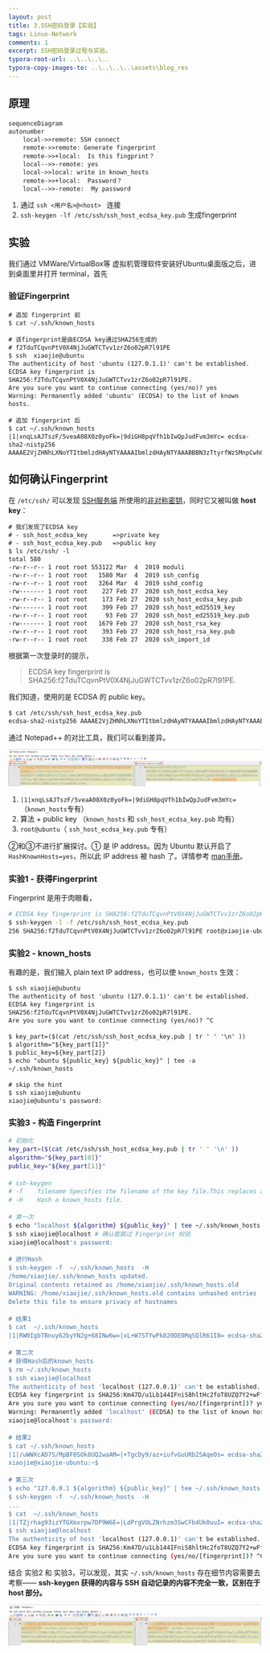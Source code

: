 ```yaml
---
layout: post
title: 3.SSH密码登录【实验】
tags: Linux-Network
comments: 1
excerpt: SSH密码登录过程与实验。
typora-root-url: ..\..\..\..
typora-copy-images-to: ..\..\..\..\assets\blog_res
---
```


## 原理

```mermaid
sequenceDiagram
autonumber
    local->>remote: SSH connect
 	remote->>remote: Generate fingerprint
    remote->>+local:  Is this fingprint？
    local-->>-remote: yes
    local->>local: write in known_hosts
    remote->>+local:  Password？
    local-->>-remote:  My password
```

1. 通过 `ssh <用户名>@<host> ` 连接
2. `ssh-keygen -lf /etc/ssh/ssh_host_ecdsa_key.pub` 生成fingerprint

## 实验

我们通过 VMWare/VirtualBox等 虚拟机管理软件安装好Ubuntu桌面版之后，进到桌面里并打开 terminal，首先

### 验证Fingerprint

```shell
# 追加 fingerprint 前
$ cat ~/.ssh/known_hosts

# 该fingerprint是由ECDSA key通过SHA256生成的
# f2TduTCqvnPtV0X4NjJuGWTCTvv1zrZ6o02pR7l91PE
$ ssh  xiaojie@ubuntu 
The authenticity of host 'ubuntu (127.0.1.1)' can't be established.
ECDSA key fingerprint is SHA256:f2TduTCqvnPtV0X4NjJuGWTCTvv1zrZ6o02pR7l91PE.
Are you sure you want to continue connecting (yes/no)? yes
Warning: Permanently added 'ubuntu' (ECDSA) to the list of known hosts.

# 追加 fingerprint 后
$ cat ~/.ssh/known_hosts
|1|xnqLsAJTszF/5veaA08X0z0yoFk=|9diGH8pqVfh1bIwQpJudFvm3mYc= ecdsa-sha2-nistp256 AAAAE2VjZHNhLXNoYTItbmlzdHAyNTYAAAAIbmlzdHAyNTYAAABBBN3zTtyrfWzSMnpCwh8NuOM3PABAnd1qZAN5HORNZraEAcz1oBPDAv+mFMPS43H9k51EMVCvg+tfV/smH7KCs34=
```

## 如何确认Fingerprint

在 `/etc/ssh/` 可以发现 <u>SSH服务端</u> 所使用的<u>非对称密钥</u>，同时它又被叫做 **host key**：

```shell
# 我们发现了ECDSA key 
# - ssh_host_ecdsa_key		 =>private key
# - ssh_host_ecdsa_key.pub 	 =>public key
$ ls /etc/ssh/ -l
total 580
-rw-r--r-- 1 root root 553122 Mar  4  2019 moduli
-rw-r--r-- 1 root root   1580 Mar  4  2019 ssh_config
-rw-r--r-- 1 root root   3264 Mar  4  2019 sshd_config
-rw------- 1 root root    227 Feb 27  2020 ssh_host_ecdsa_key
-rw-r--r-- 1 root root    173 Feb 27  2020 ssh_host_ecdsa_key.pub
-rw------- 1 root root    399 Feb 27  2020 ssh_host_ed25519_key
-rw-r--r-- 1 root root     93 Feb 27  2020 ssh_host_ed25519_key.pub
-rw------- 1 root root   1679 Feb 27  2020 ssh_host_rsa_key
-rw-r--r-- 1 root root    393 Feb 27  2020 ssh_host_rsa_key.pub
-rw-r--r-- 1 root root    338 Feb 27  2020 ssh_import_id
```

根据第一次登录时的提示，

> ECDSA key fingerprint is SHA256:f2TduTCqvnPtV0X4NjJuGWTCTvv1zrZ6o02pR7l91PE.

我们知道，使用的是 ECDSA 的 public key。

```bash
$ cat /etc/ssh/ssh_host_ecdsa_key.pub 
ecdsa-sha2-nistp256 AAAAE2VjZHNhLXNoYTItbmlzdHAyNTYAAAAIbmlzdHAyNTYAAABBBN3zTtyrfWzSMnpCwh8NuOM3PABAnd1qZAN5HORNZraEAcz1oBPDAv+mFMPS43H9k51EMVCvg+tfV/smH7KCs34= root@ubuntu
```

通过 Notepad++ 的对比工具，我们可以看到差异。

![image-20210606143506623](/assets/blog_res/image-20210606143506623.png)



1. `|1|xnqLsAJTszF/5veaA08X0z0yoFk=|9diGH8pqVfh1bIwQpJudFvm3mYc=`  （`known_hosts`专有）
2. 算法 + public key （`known_hosts` 和 `ssh_host_ecdsa_key.pub` 均有）
3. `root@ubuntu`（ `ssh_host_ecdsa_key.pub` 专有）

②和③不进行扩展探讨。① 是 IP address。因为 Ubuntu 默认开启了 `HashKnownHosts=yes`，所以此 IP address 被 hash 了。详情参考 [man手册](https://man7.org/linux/man-pages/man5/ssh_config.5.html)。

### 实验1 - 获得Fingerprint

Fingerprint 是用于肉眼看，

```bash
# ECDSA key fingerprint is SHA256:f2TduTCqvnPtV0X4NjJuGWTCTvv1zrZ6o02pR7l91PE. <-对照
$ ssh-keygen -l -f /etc/ssh/ssh_host_ecdsa_key.pub
256 SHA256:f2TduTCqvnPtV0X4NjJuGWTCTvv1zrZ6o02pR7l91PE root@xiaojie-ubuntu (ECDSA)
```

### 实验2 - known_hosts 

有趣的是，我们输入 plain text IP address，也可以使 `known_hosts` 生效：

```shell
$ ssh xiaojie@ubuntu
The authenticity of host 'ubuntu (127.0.1.1)' can't be established.
ECDSA key fingerprint is SHA256:f2TduTCqvnPtV0X4NjJuGWTCTvv1zrZ6o02pR7l91PE.
Are you sure you want to continue connecting (yes/no)? ^C

$ key_part=($(cat /etc/ssh/ssh_host_ecdsa_key.pub | tr ' ' '\n' ))
$ algorithm="${key_part[1]}"
$ public_key=${key_part[2]}
$ echo "ubuntu ${public_key} ${public_key}" | tee -a ~/.ssh/known_hosts  

# skip the hint
$ ssh xiaojie@ubuntu
xiaojie@ubuntu's password: 
```

### 实验3 - 构造 Fingerprint

```bash
# 初始化
key_part=($(cat /etc/ssh/ssh_host_ecdsa_key.pub | tr ' ' '\n' ))
algorithm="${key_part[0]}"
public_key="${key_part[1]}"

# ssh-keygen
# -f	filename Specifies the filename of the key file.This replaces all hostnames and addresses with hashed representations within the specified file
# -H	Hash a known_hosts file. 

# 第一次
$ echo "localhost ${algorithm} ${public_key}" | tee ~/.ssh/known_hosts  
$ ssh xiaojie@localhost # 确认能跳过 Fingerprint 校验
xiaojie@localhost's password:

# 进行Hash
$ ssh-keygen -f  ~/.ssh/known_hosts  -H 
/home/xiaojie/.ssh/known_hosts updated.
Original contents retained as /home/xiaojie/.ssh/known_hosts.old
WARNING: /home/xiaojie/.ssh/known_hosts.old contains unhashed entries
Delete this file to ensure privacy of hostnames

# 结果1
$ cat  ~/.ssh/known_hosts
|1|RW0IgbTBnuy62byYN2g+68INw6w=|xL+W7STYwPk020DE0MqSQlR61I8= ecdsa-sha2-nistp256 AAAAE2VjZHNhLXNoYTItbmlzdHAyNTYAAAAIbmlzdHAyNTYAAABBBI64qGNCHDlklX+GOOixGRR0KP49gYES/oOfDHUaKhLYLJhlniv4HkH4Ewx4PeBcpQPxoEwh0F+YXAalUxX64t4=

# 第二次
# 获得Hash后的known_hosts
$ rm ~/.ssh/known_hosts
$ ssh xiaojie@localhost
The authenticity of host 'localhost (127.0.0.1)' can't be established.
ECDSA key fingerprint is SHA256:Km47D/u1Lb144IFniS8hltHc2foT8UZQ7Y2+wFfxc/s.
Are you sure you want to continue connecting (yes/no/[fingerprint])? yes
Warning: Permanently added 'localhost' (ECDSA) to the list of known hosts.
xiaojie@localhost's password: 

# 结果2
$ cat ~/.ssh/known_hosts
|1|/uWWXcAD7S/MpBF0SOk8UQ2waAM=|+TgcDy9/az+iufvGuURb2SAqeOs= ecdsa-sha2-nistp256 AAAAE2VjZHNhLXNoYTItbmlzdHAyNTYAAAAIbmlzdHAyNTYAAABBBI64qGNCHDlklX+GOOixGRR0KP49gYES/oOfDHUaKhLYLJhlniv4HkH4Ewx4PeBcpQPxoEwh0F+YXAalUxX64t4=
xiaojie@xiaojie-ubuntu:~$ 

# 第三次
$ echo "127.0.0.1 ${algorithm} ${public_key}" | tee ~/.ssh/known_hosts  
$ ssh-keygen -f  ~/.ssh/known_hosts  -H
...
$ cat  ~/.ssh/known_hosts
|1|TZjrhag93izYTGXmxrpw7DP9W6E=|LdPrgVOLZNrhzm3SwCFb4Uk0uuI= ecdsa-sha2-nistp256 AAAAE2VjZHNhLXNoYTItbmlzdHAyNTYAAAAIbmlzdHAyNTYAAABBBI64qGNCHDlklX+GOOixGRR0KP49gYES/oOfDHUaKhLYLJhlniv4HkH4Ewx4PeBcpQPxoEwh0F+YXAalUxX64t4=
$ ssh xiaojie@localhost
The authenticity of host 'localhost (127.0.0.1)' can't be established.
ECDSA key fingerprint is SHA256:Km47D/u1Lb144IFniS8hltHc2foT8UZQ7Y2+wFfxc/s.
Are you sure you want to continue connecting (yes/no/[fingerprint])? ^C
```

结合 实验2 和 实验3，可以发现，其实 `~/.ssh/known_hosts` 存在细节内容需要去考察—— **ssh-keygen 获得的内容与 SSH 自动记录的内容不完全一致，区别在于 host 部分。**

![image-20210607010539250](/assets/blog_res/image-20210607010539250.png)

